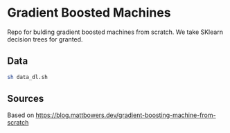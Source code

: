 # Gradient Boosted Machines

Repo for bulding gradient boosted machines from scratch. We take
SKlearn decision trees for granted.

## Data

```bash
sh data_dl.sh
```

## Sources

Based on https://blog.mattbowers.dev/gradient-boosting-machine-from-scratch